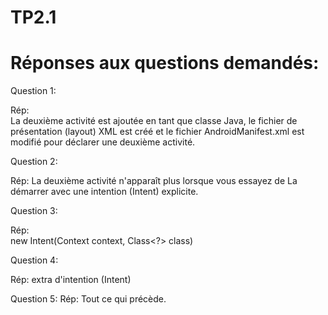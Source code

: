 # TP2.1

# Réponses aux questions demandés:

Question 1:

Rép:    
La deuxième activité est ajoutée en tant que classe Java, le fichier de présentation (layout) XML est créé et le fichier AndroidManifest.xml est modifié pour déclarer une deuxième activité.
    
Question 2:

Rép: 
La deuxième activité n'apparaît plus lorsque vous essayez de La démarrer avec une intention (Intent) explicite.

Question 3:

Rép:   
new Intent(Context context, Class<?> class)
           
Question 4:

Rép: 
extra d'intention (Intent)

Question 5:
 Rép:
 Tout ce qui précède.
